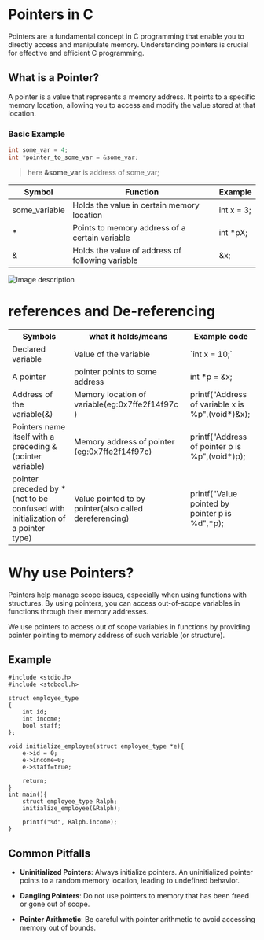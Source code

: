 # Pointers in C

Pointers are a fundamental concept in C programming that enable you to directly access and manipulate memory. Understanding pointers is crucial for effective and efficient C programming.

## What is a Pointer?

A pointer is a value that represents a memory address. It points to a specific memory location, allowing you to access and modify the value stored at that location.

### Basic Example

```c
int some_var = 4;
int *pointer_to_some_var = &some_var;
```

> here **&some_var** is address of some_var;

| Symbol        | Function                                          | Example    |
| ------------- | ------------------------------------------------ | ---------- |
| some_variable | Holds the value in certain memory location       | int x = 3; |
| *             | Points to memory address of a certain variable   | int *pX;   |
| &             | Holds the value of address of following variable |  &x;       |


![Image description](https://dev-to-uploads.s3.amazonaws.com/uploads/articles/z9qo1m9rg0ew78jqve1w.png)


# references and De-referencing

<table>
    <tr>
        <th>Symbols</th>
        <th>what it holds/means</th>
        <th>Example code</th>
    </tr>
    <tr>
        <td>Declared variable</td>
        <td>Value of the variable</td>
        <td>`int x = 10;`</td>
    </tr>
<tr>
    <td>A pointer</td>
    <td>pointer points to some address</td>
    <td>int *p = &x;</td>
</tr>
<tr>
    <td>Address of the variable(&)</td>
    <td>Memory location of variable(eg:0x7ffe2f14f97c )</td>
        <td>printf("Address of variable x is %p",(void*)&x);</td>
</tr>
<tr>
    <td>Pointers name itself with a preceding &(pointer variable)</td>
    <td>Memory address of pointer (eg:0x7ffe2f14f97c)</td>
<td>printf("Address of pointer p is %p",(void*)p);</td>
</tr>
<tr>
<td>pointer preceded by * (not to be confused with initialization of a pointer type)</td>
<td>Value pointed to by pointer(also called dereferencing)</td>
<td>printf("Value pointed by pointer p is %d",*p);</td>
</tr>
</table>

# Why use Pointers?

Pointers help manage scope issues, especially when using functions with structures. By using pointers, you can access out-of-scope variables in functions through their memory addresses.

We use pointers to access out of scope variables in functions by providing pointer pointing to memory address of such variable (or structure).

## Example
```
#include <stdio.h>
#include <stdbool.h>

struct employee_type
{
    int id;
    int income;
    bool staff;
};

void initialize_employee(struct employee_type *e){
    e->id = 0;
    e->income=0;
    e->staff=true;
    
    return;
}
int main(){
    struct employee_type Ralph;    
    initialize_employee(&Ralph);

    printf("%d", Ralph.income);
}
```

## Common Pitfalls
* **Uninitialized Pointers**: Always initialize pointers. An uninitialized pointer points to a random memory location, leading to undefined behavior.

* **Dangling Pointers**: Do not use pointers to memory that has been freed or gone out of scope.

* **Pointer Arithmetic**: Be careful with pointer arithmetic to avoid accessing memory out of bounds.
